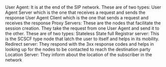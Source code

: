 User Agent: It is at the end of the SIP network. These are of two types:
User Agent Server which is the one that receives a request and sends the response
User Agent Client which is the one that sends a request and receives the response
Proxy Servers: These are the nodes that facilitate the session creation. They take the request from one User Agent and send it to the other. These are of two types:
Stateless
State full
Registrar server: This is the SCSCF type node that latch the user to itself and helps in its mobility.
Redirect server: They respond with the 3xx response codes and helps in looking up for the nodes to be contacted to reach the destination party
Location Server: They inform about the location of the subscriber in the network